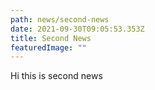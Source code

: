 ```yaml
---
path: news/second-news
date: 2021-09-30T09:05:53.353Z
title: Second News
featuredImage: ""
---
```

Hi this is second news